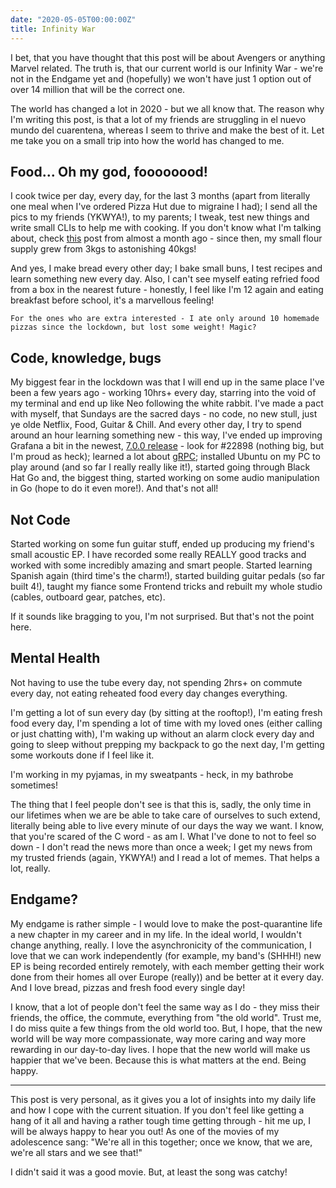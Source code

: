 ```yaml
---
date: "2020-05-05T00:00:00Z"
title: Infinity War
---
```


I bet, that you have thought that this post will be about Avengers or anything Marvel related. The truth is, that our current world is our Infinity War - we're not in the Endgame yet and (hopefully) we won't have just 1 option out of over 14 million that will be the correct one.

The world has changed a lot in 2020 - but we all know that. The reason why I'm writing this post, is that a lot of my friends are struggling in el nuevo mundo del cuarentena, whereas I seem to thrive and make the best of it. Let me take you on a small trip into how the world has changed to me.

## Food... Oh my god, foooooood!

I cook twice per day, every day, for the last 3 months (apart from literally one meal when I've ordered Pizza Hut due to migraine I had); I send all the pics to my friends (YKWYA!), to my parents; I tweak, test new things and write small CLIs to help me with cooking. If you don't know what I'm talking about, check [this](https://youshy.github.io/To-Bake-Or-Not-To-Bake/) post from almost a month ago - since then, my small flour supply grew from 3kgs to astonishing 40kgs!

And yes, I make bread every other day; I bake small buns, I test recipes and learn something new every day. Also, I can't see myself eating refried food from a box in the nearest future - honestly, I feel like I'm 12 again and eating breakfast before school, it's a marvellous feeling! 

`For the ones who are extra interested - I ate only around 10 homemade pizzas since the lockdown, but lost some weight! Magic?`

## Code, knowledge, bugs

My biggest fear in the lockdown was that I will end up in the same place I've been a few years ago - working 10hrs+ every day, starring into the void of my terminal and end up like Neo following the white rabbit. I've made a pact with myself, that Sundays are the sacred days - no code, no new stull, just ye olde Netflix, Food, Guitar & Chill. 
And every other day, I try to spend around an hour learning something new - this way, I've ended up improving Grafana a bit in the newest, [7.0.0 release](https://github.com/grafana/grafana/releases/tag/v7.0.0-beta1) - look for #22898 (nothing big, but I'm proud as heck); learned a lot about [gRPC](https://github.com/youshy/gRPC-API); installed Ubuntu on my PC to play around (and so far I really really like it!), started going through Black Hat Go and, the biggest thing, started working on some audio manipulation in Go (hope to do it even more!). And that's not all!

## Not Code

Started working on some fun guitar stuff, ended up producing my friend's small acoustic EP. I have recorded some really REALLY good tracks and worked with some incredibly amazing and smart people. Started learning Spanish again (third time's the charm!), started building guitar pedals (so far built 4!), taught my fiance some Frontend tricks and rebuilt my whole studio (cables, outboard gear, patches, etc).

If it sounds like bragging to you, I'm not surprised. But that's not the point here.

## Mental Health

Not having to use the tube every day, not spending 2hrs+ on commute every day, not eating reheated food every day changes everything.

I'm getting a lot of sun every day (by sitting at the rooftop!), I'm eating fresh food every day, I'm spending a lot of time with my loved ones (either calling or just chatting with), I'm waking up without an alarm clock every day and going to sleep without prepping my backpack to go the next day, I'm getting some workouts done if I feel like it.

I'm working in my pyjamas, in my sweatpants - heck, in my bathrobe sometimes!

The thing that I feel people don't see is that this is, sadly, the only time in our lifetimes when we are be able to take care of ourselves to such extend, literally being able to live every minute of our days the way we want. I know, that you're scared of the C word - as am I. What I've done to not to feel so down - I don't read the news more than once a week; I get my news from my trusted friends (again, YKWYA!) and I read a lot of memes. That helps a lot, really.

## Endgame?

My endgame is rather simple - I would love to make the post-quarantine life a new chapter in my career and in my life. In the ideal world, I wouldn't change anything, really. I love the asynchronicity of the communication, I love that we can work independently (for example, my band's (SHHH!) new EP is being recorded entirely remotely, with each member getting their work done from their homes all over Europe (really)) and be better at it every day. 
And I love bread, pizzas and fresh food every single day!

I know, that a lot of people don't feel the same way as I do - they miss their friends, the office, the commute, everything from "the old world". Trust me, I do miss quite a few things from the old world too. But, I hope, that the new world will be way more compassionate, way more caring and way more rewarding in our day-to-day lives. I hope that the new world will make us happier that we've been. Because this is what matters at the end. Being happy.

---

This post is very personal, as it gives you a lot of insights into my daily life and how I cope with the current situation. If you don't feel like getting a hang of it all and having a rather tough time getting through - hit me up, I will be always happy to hear you out! As one of the movies of my adolescence sang: "We're all in this together; once we know, that we are, we're all stars and we see that!"

I didn't said it was a good movie. But, at least the song was catchy!
